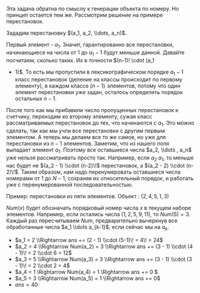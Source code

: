 Эта задача обратна по смыслу к генерации объекта по номеру. Но принцип
остается тем же. Рассмотрим решение на примере перестановок.

Зададим перестановку $(a_1, a_2, \\dots, a_n)$.

Первый элемент - $a_1$. Значит, гарантированно все перестановки,
начинающиеся на числа от $1$ до $a_1 - 1$ будут меньше данной.
Давайте посчитаем, сколько таких. Их в точности $(n-1)\! \\cdot (a_1
- 1)$. То есть мы пропустили в лексикографическом порядке $a_1 - 1$
класс перестановок (деление на классы происходит по первому
элементу), в каждом классе $(n-1)\!$ элементов, потому что один
элемент перестановки уже задан, осталось определить порядок остальных
$n-1$.

После того как мы прибавили число пропущенных перестановок к счетчику,
переходим ко второму элементу, сужая класс рассматриваемых
перестановок до тех, что начинаются с $a_1$. Это можно
сделать, так как мы учли все перестановки с другим первым
элементом. А теперь мы делаем все то же самое, но уже для
перестановки из $n-1$ элементов. Заметим, что из нашего поля
выпадает элемент $a_1$. Поэтому все оставшиеся числа $a_2,
\\dots , a_n$ уже нельзя рассматривать просто так. Например, если $a_2
\> a_1$, то меньше нас будет не $(a_2 - 1) \\cdot (n-2)\!$
перестановок, а $(a_2 - 2) \\cdot (n-2)\!$. Таким образом,
нам надо перенумеровать оставшиеся числа номерами от $1$ до $N-1$,
сохраняя их относительный порядок, и работать уже с
перенумерованной последовательностью.

Пример: перестановки из пяти элементов. Объект : $(2, 4, 5, 1, 3)$

$Num(x)$ будет обозначать порядковый номер числа $x$ в текущем наборе
элементов. Например, если остались числа $(1, 2,5, 9, 11)$, то
$Num(5) = 3$. Каждый раз пересчитываем $Num$, предварительно вычеркнув
все обработанные числа $a_1 \\dots a_{k-1}$, если сейчас мы на
$a_k$.

  - $a_1 = 2 \\Rightarrow ans += (2 - 1) \\cdot (5-1)\! = 4\! = 24$
  - $a_2 = 4 \\Rightarrow Num(a_2) = 3 \\Rightarrow ans += (3 - 1)
    \\cdot (4 - 1)\! = 2 \\cdot 6 = 12$
  - $a_3 = 5 \\Rightarrow Num(a_3) = 3 \\Rightarrow ans += (3 - 1)
    \\cdot (3 - 1)\! = 2 \\cdot 2 = 4$
  - $a_4 = 1 \\Rightarrow Num(a_4) = 1 \\Rightarrow ans += 0 $
  - $a_5 = 3 \\Rightarrow Num(a_5) = 1 \\Rightarrow ans += 0$
  - $ans = 40$
